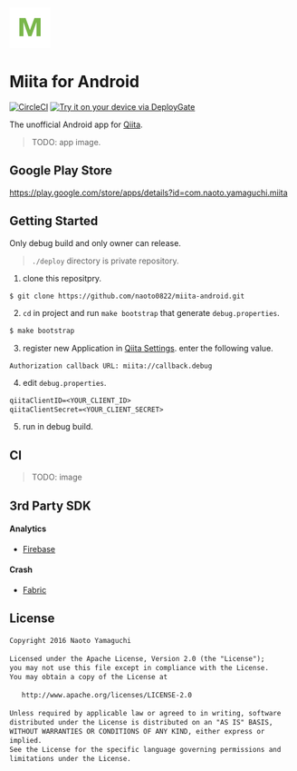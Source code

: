 ![app icon](./app/src/main/res/mipmap-hdpi/ic_launcher.png)

# Miita for Android

[![CircleCI](https://circleci.com/gh/naoto0822/miita-android.svg?style=svg)](https://circleci.com/gh/naoto0822/miita-android)
[<img src="https://dply.me/4j2gcf/button/large" alt="Try it on your device via DeployGate">](https://dply.me/4j2gcf#install)

The unofficial Android app for [Qiita](http://qiita.com "Qiita").

> TODO: app image.

## Google Play Store

https://play.google.com/store/apps/details?id=com.naoto.yamaguchi.miita

## Getting Started

Only debug build and only owner can release.

> `./deploy` directory is private repository.

1. clone this repositpry.

 ```sh
 $ git clone https://github.com/naoto0822/miita-android.git
 ```

2. `cd` in project and run `make bootstrap` that generate `debug.properties`.

 ```sh
 $ make bootstrap
 ```

3. register new Application in [Qiita Settings](https://qiita.com/settings/applications).
   enter the following value.

 ```
 Authorization callback URL: miita://callback.debug
 ```

4. edit `debug.properties`.

 ```
 qiitaClientID=<YOUR_CLIENT_ID>
 qiitaClientSecret=<YOUR_CLIENT_SECRET>
 ```

5. run in debug build.

## CI

> TODO: image

## 3rd Party SDK

#### Analytics

- [Firebase](https://firebase.google.com/ "Firebase")

#### Crash

- [Fabric](https://fabric.io, "Fabric")

## License

```
Copyright 2016 Naoto Yamaguchi

Licensed under the Apache License, Version 2.0 (the "License");
you may not use this file except in compliance with the License.
You may obtain a copy of the License at

   http://www.apache.org/licenses/LICENSE-2.0

Unless required by applicable law or agreed to in writing, software
distributed under the License is distributed on an "AS IS" BASIS,
WITHOUT WARRANTIES OR CONDITIONS OF ANY KIND, either express or implied.
See the License for the specific language governing permissions and
limitations under the License.
```
